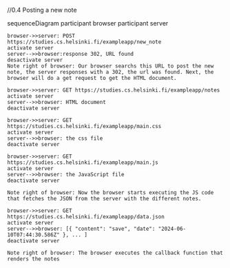 //0.4 Posting a new note

sequenceDiagram
    participant browser
    participant server

    browser->>server: POST https://studies.cs.helsinki.fi/exampleapp/new_note
    activate server
    server-->>browser:response 302, URL found 
    desactivate server
    Note right of browser: Our browser searchs this URL to post the new note, the server responses with a 302, the url was found. Next, the browser will do a get request to get the HTML document.

    browser->>server: GET https://studies.cs.helsinki.fi/exampleapp/notes
    activate server
    server-->>browser: HTML document
    deactivate server

    browser->>server: GET https://studies.cs.helsinki.fi/exampleapp/main.css
    activate server
    server-->>browser: the css file
    deactivate server

    browser->>server: GET https://studies.cs.helsinki.fi/exampleapp/main.js
    activate server
    server-->>browser: the JavaScript file
    deactivate server

    Note right of browser: Now the browser starts executing the JS code that fetches the JSON from the server with the different notes.

    browser->>server: GET https://studies.cs.helsinki.fi/exampleapp/data.json
    activate server
    server-->>browser: [{ "content": "save", "date": "2024-06-10T07:44:30.586Z" }, ... ]
    deactivate server

    Note right of browser: The browser executes the callback function that renders the notes

